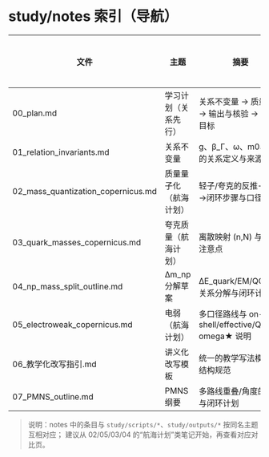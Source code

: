 # study/notes 索引（导航）

| 文件 | 主题 | 摘要 | 快捷链接 |
| --- | --- | --- | --- |
| 00_plan.md | 学习计划（关系先行） | 关系不变量 → 质量谱 → 输出与核验 → 后续目标 | [查看](./00_plan.md) |
| 01_relation_invariants.md | 关系不变量 | g、β_Γ、ω、m0、N 的关系定义与来源占位 | [查看](./01_relation_invariants.md) |
| 02_mass_quantization_copernicus.md | 质量量子化（航海计划） | 轻子/夸克的反推→正推→闭环步骤与口径 | [查看](./02_mass_quantization_copernicus.md) |
| 03_quark_masses_copernicus.md | 夸克质量（航海计划） | 离散映射 (n,N) 与闭环注意点 | [查看](./03_quark_masses_copernicus.md) |
| 04_np_mass_split_outline.md | Δm_np 分解草案 | ΔE_quark/EM/QCD 的关系分解与闭环计划 | [查看](./04_np_mass_split_outline.md) |
| 05_electroweak_copernicus.md | 电弱（航海计划） | 多口径路线与 on-shell/effective/QSDT-omega★ 说明 | [查看](./05_electroweak_copernicus.md) |
| 06_教学化改写指引.md | 讲义化改写模板 | 统一的教学写法模板与结构规范 | [查看](./06_教学化改写指引.md) |
| 07_PMNS_outline.md | PMNS 纲要 | 多路线重叠/角度的探索与闭环计划 | [查看](./07_PMNS_outline.md) |

> 说明：notes 中的条目与 `study/scripts/*`、`study/outputs/*` 按同名主题互相对应；
> 建议从 02/05/03/04 的“航海计划”类笔记开始，再查看对应对比页。
